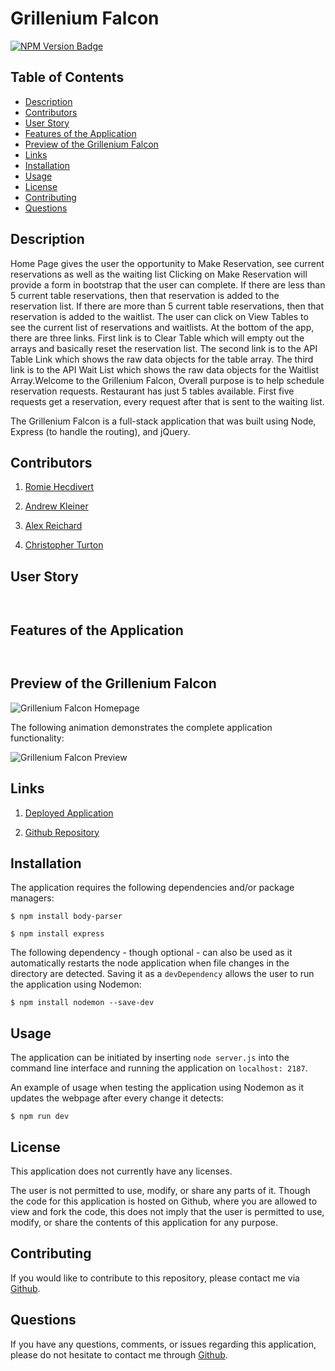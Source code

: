 # Grillenium Falcon

[![NPM Version Badge](https://badge.fury.io/js/%40angular%2Fcore.svg)](https://badge.fury.io/js/%40angular%2Fcore)

## Table of Contents
*  [Description](#description)
*  [Contributors](#contributors)
*  [User Story](#user-story)
*  [Features of the Application](#features-of-the-application)
*  [Preview of the Grillenium Falcon](#preview-of-the-grillenium-falcon)
*  [Links](#links)
*  [Installation](#installation)
*  [Usage](#usage)
*  [License](#license)
*  [Contributing](#contributing)
*  [Questions](#questions)

## Description

Home Page gives the user the opportunity to Make Reservation, see current reservations as well as the waiting list
Clicking on Make Reservation will provide a form in bootstrap that the user can complete.
If there are less than 5 current table reservations, then that reservation is added to the reservation list.
If there are more than 5 current table reservations, then that reservation is added to the waitlist.
The user can click on View Tables to see the current list of reservations and waitlists.
At the bottom of the app, there are three links.
First link is to Clear Table which will empty out the arrays and basically reset the reservation list.
The second link is to the API Table Link which shows the raw data objects for the table array.
The third link is to the API Wait List which shows the raw data objects for the Waitlist Array.Welcome to the Grillenium Falcon, Overall purpose is to help schedule reservation requests. Restaurant has just 5 tables available. First five requests get a reservation, every request after that is sent to the waiting list.

The Grillenium Falcon is a full-stack application that was built using Node, Express (to handle the routing), and jQuery.

## Contributors

1. [Romie Hecdivert](https://github.com/rh9891)

2. [Andrew Kleiner](https://github.com/akleiner26)

3. [Alex Reichard](https://github.com/alreichard)

4. [Christopher Turton](https://github.com/Turtando)

## User Story
~~~
  
~~~

## Features of the Application
~~~
  
~~~

## Preview of the Grillenium Falcon

![Grillenium Falcon Homepage]()

The following animation demonstrates the complete application functionality:

![Grillenium Falcon Preview]()

## Links

1. [Deployed Application](https://grillenium-falcon.herokuapp.com)

2. [Github Repository](https://github.com/rh9891/GrilleniumFalcon)

## Installation

The application requires the following dependencies and/or package managers:
~~~
$ npm install body-parser
~~~

~~~
$ npm install express
~~~

The following dependency - though optional - can also be used as it automatically restarts the node application when file changes in the directory are detected. Saving it as a `devDependency` allows the user to run the application using Nodemon:
~~~
$ npm install nodemon --save-dev
~~~

## Usage

The application can be initiated by inserting `node server.js` into the command line interface and running the application on `localhost: 2187`.

An example of usage when testing the application using Nodemon as it updates the webpage after every change it detects:
~~~
$ npm run dev
~~~

## License

This application does not currently have any licenses.

The user is not permitted to use, modify, or share any parts of it. Though the code for this application is hosted on Github, where you are allowed to view and fork the code, this does not imply that the user is permitted to use, modify, or share the contents of this application for any purpose.

## Contributing

If you would like to contribute to this repository, please contact me via [Github](https://github.com/rh9891).

## Questions

If you have any questions, comments, or issues regarding this application, please do not hesitate to contact me through [Github](https://github.com/rh9891).